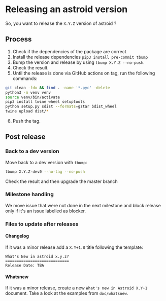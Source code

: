 # Releasing an astroid version

So, you want to release the `X.Y.Z` version of astroid ?

## Process

1. Check if the dependencies of the package are correct
2. Install the release dependencies `pip3 install pre-commit tbump`
3. Bump the version and release by using `tbump X.Y.Z --no-push`.
4. Check the result.
5. Until the release is done via GitHub actions on tag, run the following commands:

```bash
git clean -fdx && find . -name '*.pyc' -delete
python3 -m venv venv
source venv/bin/activate
pip3 install twine wheel setuptools
python setup.py sdist --formats=gztar bdist_wheel
twine upload dist/*
```

6. Push the tag.

## Post release

### Back to a dev version

Move back to a dev version with `tbump`:

```bash
tbump X.Y.Z-dev0 --no-tag --no-push
```

Check the result and then upgrade the master branch

### Milestone handling

We move issue that were not done in the next milestone and block release only if it's an
issue labelled as blocker.

### Files to update after releases

#### Changelog

If it was a minor release add a `X.Y+1.0` title following the template:

```text
What's New in astroid x.y.z?
============================
Release Date: TBA
```

#### Whatsnew

If it was a minor release, create a new `What's new in Astroid X.Y+1` document. Take a
look at the examples from `doc/whatsnew`.
